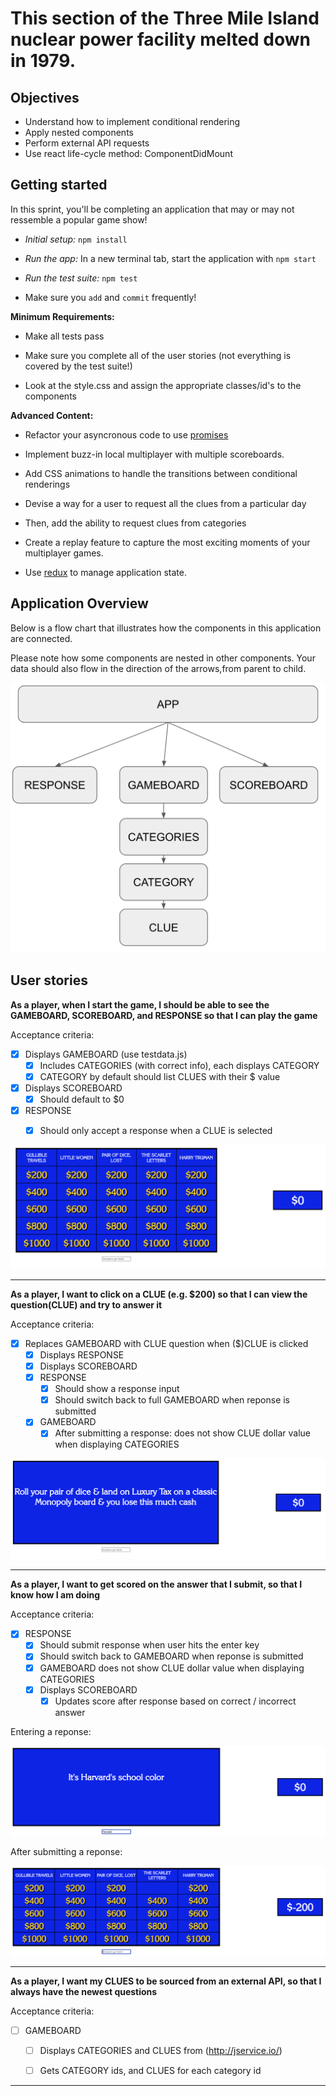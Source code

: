 # This section of the Three Mile Island nuclear power facility melted down in 1979.

## Objectives

 - Understand how to implement conditional rendering
 - Apply nested components
 - Perform external API requests
 - Use react life-cycle method: ComponentDidMount

## Getting started

In this sprint, you'll be completing an application that may or may not ressemble a popular game show!

 - *Initial setup:* `npm install`
 
 - *Run the app:* In a new terminal tab, start the application with `npm start`

 - *Run the test suite:* `npm test`
 
 - Make sure you `add` and `commit` frequently!


**Minimum Requirements:**

 - Make all tests pass

 - Make sure you complete all of the user stories (not everything is covered by the test suite!)

 - Look at the style.css and assign the appropriate classes/id's to the components
 
**Advanced Content:**

 - Refactor your asyncronous code to use [promises](https://developer.mozilla.org/en-US/docs/Web/JavaScript/Reference/Global_Objects/Promise)
 
 - Implement buzz-in local multiplayer with multiple scoreboards.
 
 - Add CSS animations to handle the transitions between conditional renderings
 
 - Devise a way for a user to request all the clues from a particular day
 
 - Then, add the ability to request clues from categories
 
 - Create a replay feature to capture the most exciting moments of your multiplayer games.
 
 - Use [redux](https://redux.js.org/) to manage application state.


## Application Overview

Below is a flow chart that illustrates how the components in this application are connected.

Please note how some components are nested in other components. Your data should also flow in the direction of the arrows,from parent to child.

![component-flow-chart](./images/component-flow-chart.png)


## User stories

**As a player, when I start the game, I should be able to see the GAMEBOARD, SCOREBOARD, and RESPONSE so that I can play the game**

Acceptance criteria:
 
- [X] Displays GAMEBOARD (use testdata.js)
  - [X] Includes CATEGORIES (with correct info), each displays CATEGORY
  - [X] CATEGORY by default should list CLUES with their $ value
- [X] Displays SCOREBOARD
  - [X] Should default to $0
- [X] RESPONSE
  - [X] Should only accept a response when a CLUE is selected


![app-component.png](./images/app-component.png)


---------------------------------------------------

**As a player, I want to click on a CLUE (e.g. $200) so that I can view the question(CLUE) and try to answer it**


Acceptance criteria:
 
- [X] Replaces GAMEBOARD with CLUE question when ($)CLUE is clicked
  - [X] Displays RESPONSE
  - [X] Displays SCOREBOARD
  - [X] RESPONSE
    - [X] Should show a response input
    - [X] Should switch back to full GAMEBOARD when reponse is submitted
  - [X] GAMEBOARD
    - [X] After submitting a response: does not show CLUE dollar value when displaying CATEGORIES

![clue](./images/clue.png)


---------------------------------------------------

**As a player, I want to get scored on the answer that I submit, so that I know how I am doing**


Acceptance criteria:
 
- [X] RESPONSE
  - [X] Should submit response when user hits the enter key
  - [X] Should switch back to GAMEBOARD when reponse is submitted
  - [X] GAMEBOARD does not show CLUE dollar value when displaying CATEGORIES
  - [X] Displays SCOREBOARD
    - [X] Updates score after response based on correct / incorrect answer

Entering a reponse:

![clue](./images/clue-response.png)


After submitting a reponse:

![clue](./images/response-submit.png)


---------------------------------------------------

**As a player, I want my CLUES to be sourced from an external API, so that I always have the newest questions**


Acceptance criteria:
 
- [ ] GAMEBOARD
  - [ ] Displays CATEGORIES and CLUES from (http://jservice.io/)
  - [ ] Gets CATEGORY ids, and CLUES for each category id


---------------------------------------------------
